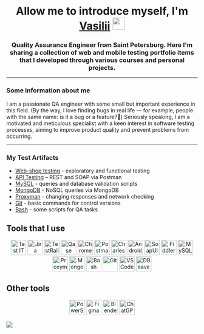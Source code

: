 <h1 align="center">Allow me to introduce myself, I'm <a href="https://github.com/bekarevvQA/bekarevvQA" target="_blank">Vasilii</a> 
<img src="https://github.com/blackcater/blackcater/raw/main/images/Hi.gif" height="32"/></h1>
<h3 align="center">Quality Assurance Engineer from Saint Petersburg. Here I'm sharing a collection of web and mobile testing portfolio items that I developed through various courses and personal projects.</h3>


---

### Some information about me

 I am a passionate QA engineer with some small but important experience in this field. (By the way, I love finding bugs in real life — for example, people with the same name: is it a bug or a feature?🤔) 
 Seriously speaking, I am a motivated and meticulous specialist with a keen interest in software testing processes, aiming to improve product quality and prevent problems from occurring.

---
### My Test Artifacts
<ul>
<li>  <a href="https://github.com/bekarevvQA/web_shop_testing">Web-shop testing</a> - exploratory and functional testing
<li>  <a href="https://github.com/bekarevvQA/api_testing">API Testing</a> – REST and SOAP via Postman</li>
<li>  <a href="https://github.com/bekarevvQA/sql.git">MySQL</a> - queries and database validation scripts</li>
<li>  <a href="https://github.com/bekarevvQA/mongodb">MongoDB</a> - NoSQL queries via MongoDB</li>
<li>  <a href="https://github.com/bekarevvQA/proxyman.git">Proxyman</a> - changing responses and network checking</li>
<li>  <a href="https://github.com/bekarevvQA/git">Git</a> - basic commands for control versions</li>
<li>  <a href="https://github.com/bekarevvQA/bash.git">Bash</a> - some scripts for QA tasks</li>
</ul>

<h2>Tools that I use</h2>
<p align="center">
<img src="https://docs.testit.software/images/testit_logo_icon_blue.png" title="Test IT" alt="Test IT" width="40" height="40"/>
<img src="https://cdn.jsdelivr.net/gh/devicons/devicon/icons/jira/jira-original.svg" title="Jira" alt="Jira" width="40" height="40"/>
<img src="https://aggregroup.com/media/products/T/2024/cce7ce8e-7d9b-47a7-8b38-c1cff7c4e178.png" title="TestRail" alt="TestRail" width="40" height="40"/>
<img src="https://luna1.co/eb0187.png" title="Qase" alt="Qase" width="40" height="40"/>
<img src="https://avatars.githubusercontent.com/u/11260967?s=280&v=4" title="Chrome DevTools" alt="Chrome DevTools" width="40" height="40"/>
<img src="https://res.cloudinary.com/postman/image/upload/t_team_logo/v1629869194/team/2893aede23f01bfcbd2319326bc96a6ed0524eba759745ed6d73405a3a8b67a8" title="Postman" alt="Postman" width="40" height="40"/>
<img src="https://64.media.tumblr.com/c40e81596f30adf8690ee26aa12e888f/tumblr_inline_ob8z21ogTu1r2onau_400.png" title="Charles Proxy" alt="Charles Proxy" width="40" height="40"/>
<img src="https://upload.wikimedia.org/wikipedia/commons/thumb/5/51/Android_Studio_Logo_2024.svg/640px-Android_Studio_Logo_2024.svg.png" title="Android Studio" alt="Android Studio" width="40" height="40"/>
<img src="https://encrypted-tbn0.gstatic.com/images?q=tbn:ANd9GcTDLj-17hLuPse4K5lo4VLNFRn89rjLSB-KKIZMdNjB0Q&s" title="SoapUI" alt="SoapUI" width="40" height="40"/>
<img src="https://camo.githubusercontent.com/2ac257fee629c0771292174b654c2db14dc335051c197fa88f9bb46d0cc5cb11/68747470733a2f2f312e62702e626c6f6773706f742e636f6d2f2d7750436d426f39564148552f5836524669696177466b492f4141414141414141466c592f37437262736b35456c65344f577038464c33354842722d46723744543041394c51434c63424741735948512f733230302f466964646c65722d457665727977686572652d49636f6e2e706e67" title="Fiddler" alt="Fiddler" width="40" height="40"/>
<img src="https://cdn.jsdelivr.net/gh/devicons/devicon/icons/mysql/mysql-original.svg" title="MySQL" alt="MySQL" width="40" height="40"/>
<img src="https://ph-files.imgix.net/f1aba60e-b071-4afd-bde6-7c123853a3ae.png?auto=format" title="Proxyman" alt="Proxyman" width="40" height="40"/>
<img src="https://mongodb.gallerycdn.vsassets.io/extensions/mongodb/mongodb-vscode/1.13.3/1749482419080/Microsoft.VisualStudio.Services.Icons.Default" title="MongoDB" alt="MongoDB" width="40" height="40"/>
<img src="https://upload.wikimedia.org/wikipedia/commons/thumb/4/4b/Bash_Logo_Colored.svg/1024px-Bash_Logo_Colored.svg.png" title="Bash" alt="Bash" width="40" height="40"/>
<img src="https://cdn.jsdelivr.net/gh/devicons/devicon/icons/git/git-original.svg" title="Git" alt="Git" width="40" height="40"/>
<img src="https://cdn.jsdelivr.net/gh/devicons/devicon/icons/vscode/vscode-original.svg" title="VS Code" alt="VS Code" width="40" height="40"/>
<img src="https://upload.wikimedia.org/wikipedia/commons/thumb/b/b5/DBeaver_logo.svg/1024px-DBeaver_logo.svg.png" title="DBeaver" alt="DBeaver" width="40" height="40"/>
</p>

<h2>Other tools</h2>
<p align="center">
<img src="https://upload.wikimedia.org/wikipedia/commons/a/af/PowerShell_Core_6.0_icon.png" title="PowerShell" alt="PowerShell" width="40" height="40"/>
<img src="https://images.icon-icons.com/2429/PNG/512/figma_logo_icon_147289.png" title="Figma" alt="Figma" width="40" height="40"/>
<img src="https://upload.wikimedia.org/wikipedia/commons/thumb/0/0c/Blender_logo_no_text.svg/512px-Blender_logo_no_text.svg.png" title="Blender" alt="Blender" width="40" height="40"/>
<img src="https://upload.wikimedia.org/wikipedia/commons/thumb/e/ef/ChatGPT-Logo.svg/800px-ChatGPT-Logo.svg.png" title="ChatGPT" alt="ChatGPT" width="40" height="40"/>
</p>

![](https://komarev.com/ghpvc/?username=bekarevvQAtest)
